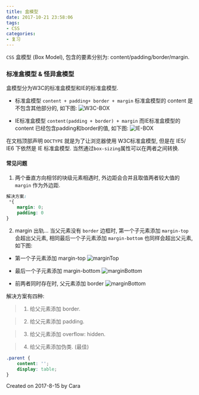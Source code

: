 ```yaml
---
title: 盒模型
date: 2017-10-21 23:58:06
tags:
- CSS
categories:
- 复习
---
```

`CSS` 盒模型 (Box Model), 包含的要素分别为: content/padding/border/margin.

### 标准盒模型 & 怪异盒模型
盒模型分为W3C的标准盒模型和IE的标准盒模型.

- 标准盒模型
`content + padding+ border + margin`  标准盒模型的 content 是不包含其他部分的, 如下图:
![W3C-BOX](http://orf90agxq.bkt.clouddn.com/GitHub/boxW3C_BOX.jpeg)

- IE标准盒模型
`content(padding + border) + margin` 而IE标准盒模型的 content 已经包含padding和border的值, 如下图: 
![IE-BOX](http://orf90agxq.bkt.clouddn.com/GitHub/boxIE_BOX.jpeg)

在文档顶部声明 `DOCTYPE` 就是为了让浏览器使用 W3C标准盒模型, 但是在 IE5/ IE6 下依然是 IE 标准盒模型. 当然通过`box-sizing`属性可以在两者之间转换.

#### 常见问题

1. 两个垂直方向相邻的块级元素相遇时, 外边距会合并且取值两者较大值的 `margin` 作为外边距.
```css
解决方案:
 *{
    margin: 0; 
    padding: 0
}
```

2. margin 出轨... 
当父元素没有 `border` 边框时, 第一个子元素添加 `margin-top` 会超出父元素, 相同最后一个子元素添加 `margin-bottom` 也同样会超出父元素, 如下图: 

- 第一个子元素添加 margin-top
![marginTop](http://orf90agxq.bkt.clouddn.com/box_modelmargin.png)

- 最后一个子元素添加 margin-bottom
![marginBottom](http://orf90agxq.bkt.clouddn.com/box_modelmarginBottom.png)

- 前两者同时存在时, 父元素添加 border
![marginBottom](http://orf90agxq.bkt.clouddn.com/box_modelborder.png)

解决方案有四种: 
> 1. 给父元素添加 border.

> 2. 给父元素添加 padding.

> 3. 给父元素添加 overflow: hidden.

> 4. 给父元素添加伪类. (最佳)
```css
.parent {
    content: '';
    display: table;
}
```

Created on 2017-8-15 by Cara
